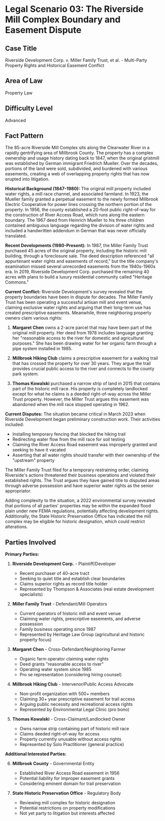 # Legal Scenario 03: The Riverside Mill Complex Boundary and Easement Dispute

## Case Title
Riverside Development Corp. v. Miller Family Trust, et al. - Multi-Party Property Rights and Historical Easement Conflict

## Area of Law
Property Law

## Difficulty Level
Advanced

## Fact Pattern

The 85-acre Riverside Mill Complex sits along the Clearwater River in a rapidly gentrifying area of Millbrook County. The property has a complex ownership and usage history dating back to 1847, when the original gristmill was established by German immigrant Friedrich Mueller. Over the decades, portions of the land were sold, subdivided, and burdened with various easements, creating a web of overlapping property rights that has now erupted into litigation.

**Historical Background (1847-1980):**
The original mill property included water rights, a mill race channel, and associated farmland. In 1923, the Mueller family granted a perpetual easement to the newly formed Millbrook Electric Cooperative for power lines crossing the northern portion of the property. In 1956, the county established a 20-foot public right-of-way for the construction of River Access Road, which runs along the eastern boundary. The 1967 deed from Heinrich Mueller to his three children contained ambiguous language regarding the division of water rights and included a handwritten addendum in German that was never officially translated.

**Recent Developments (1980-Present):**
In 1987, the Miller Family Trust purchased 45 acres of the original property, including the historic mill building, through a foreclosure sale. The deed description referenced "all appurtenant water rights and easements of record," but the title company's examination missed several unrecorded easements from the 1940s-1960s era. In 2019, Riverside Development Corp. purchased the remaining 40 acres with plans to build a luxury residential community called "Heritage Commons."

**Current Conflict:**
Riverside Development's survey revealed that the property boundaries have been in dispute for decades. The Miller Family Trust has been operating a successful artisan mill and event venue, claiming exclusive water rights and arguing that their long-term use has created prescriptive easements. Meanwhile, three neighboring property owners claim various rights:

1. **Margaret Chen** owns a 2-acre parcel that may have been part of the original mill property. Her deed from 1978 includes language granting her "reasonable access to the river for domestic and agricultural purposes." She has been drawing water for her organic farm through a pipe system installed in 1985.

2. **Millbrook Hiking Club** claims a prescriptive easement for a walking trail that has crossed the property for over 30 years. They argue the trail provides crucial public access to the river and connects to the county park system.

3. **Thomas Kowalski** purchased a narrow strip of land in 2015 that contains part of the historic mill race. His property is completely landlocked except for what he claims is a deeded right-of-way across the Miller Trust property. However, the Miller Trust argues this easement was abandoned when the mill race stopped operating in 1962.

**Current Disputes:**
The situation became critical in March 2023 when Riverside Development began preliminary construction work. Their activities included:
- Installing temporary fencing that blocked the hiking trail
- Redirecting water flow from the mill race for soil testing
- Claiming the River Access Road easement was improperly granted and seeking to have it vacated
- Asserting that all water rights should transfer with their ownership of the "upstream" property

The Miller Family Trust filed for a temporary restraining order, claiming Riverside's actions threatened their business operations and violated their established rights. The Trust argues they have gained title to disputed areas through adverse possession and have superior water rights as the senior appropriator.

Adding complexity to the situation, a 2022 environmental survey revealed that portions of all parties' properties may be within the expanded flood plain under new FEMA regulations, potentially affecting development rights. Additionally, the State Historic Preservation Office has indicated the mill complex may be eligible for historic designation, which could restrict alterations.

## Parties Involved

**Primary Parties:**

1. **Riverside Development Corp.** - Plaintiff/Developer
   - Recent purchaser of 40-acre tract
   - Seeking to quiet title and establish clear boundaries
   - Claims superior rights as record title holder
   - Represented by Thompson & Associates (real estate development specialists)

2. **Miller Family Trust** - Defendant/Mill Operators
   - Current operators of historic mill and event venue
   - Claiming water rights, prescriptive easements, and adverse possession
   - Family business operating since 1987
   - Represented by Heritage Law Group (agricultural and historic property focus)

3. **Margaret Chen** - Cross-Defendant/Neighboring Farmer
   - Organic farm operator claiming water rights
   - Deed grants "reasonable access to river"
   - Operating water system since 1985
   - Pro se representation (considering hiring counsel)

4. **Millbrook Hiking Club** - Intervenor/Public Access Advocate
   - Non-profit organization with 500+ members
   - Claiming 30+ year prescriptive easement for trail access
   - Arguing public necessity and recreational access rights
   - Represented by Environmental Legal Clinic (pro bono)

5. **Thomas Kowalski** - Cross-Claimant/Landlocked Owner
   - Owns narrow strip containing part of historic mill race
   - Claims deeded right-of-way for access
   - Property currently unusable without access rights
   - Represented by Solo Practitioner (general practice)

**Additional Interested Parties:**

6. **Millbrook County** - Governmental Entity
   - Established River Access Road easement in 1956
   - Potential liability for improper easement grants
   - Considering eminent domain for trail preservation

7. **State Historic Preservation Office** - Regulatory Body
   - Reviewing mill complex for historic designation
   - Potential restrictions on property modifications
   - Not yet party to litigation but interests affected

